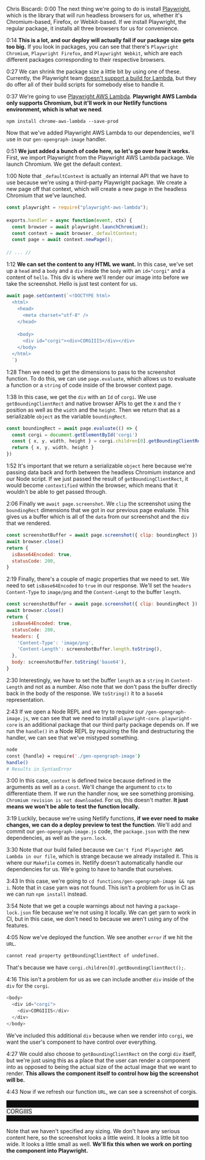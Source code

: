 Chris Biscardi: 0:00 The next thing we're going to do is install [Playwright](https://github.com/microsoft/playwright), which is the library that will run headless browsers for us, whether it's Chromium-based, Firefox, or Webkit-based. If we install Playwright, the regular package, it installs all three browsers for us for convenience.

0:14 **This is a lot, and our deploy will actually fail if our package size gets too big.** If you look in packages, you can see that there's `Playwright Chromium`, `Playwright Firefox`, and `Playwright Webkit`, which are each different packages corresponding to their respective browsers.

0:27 We can shrink the package size a little bit by using one of these. Currently, the Playwright team [doesn't support a build for Lambda](https://github.com/microsoft/playwright/issues/626), but they do offer all of their build scripts for somebody else to handle it.

0:37 We're going to use [Playwright AWS Lambda](https://github.com/alixaxel/chrome-aws-lambda). **Playwright AWS Lambda only supports Chromium, but it'll work in our Netlify functions environment, which is what we need**.

```
npm install chrome-aws-lambda --save-prod
```

Now that we've added Playwright AWS Lambda to our dependencies, we'll use in our `gen-opengraph-image` handler.

0:51 **We just added a bunch of code here, so let's go over how it works.** First, we import Playwright from the Playwright AWS Lambda package. We launch Chromium. We get the default context.

1:00 Note that `_defaultContext` is actually an internal API that we have to use because we're using a third-party Playwright package. We create a new page off that context, which will create a new page in the headless Chromium that we've launched.

```js
const playwright = require("playwright-aws-lambda");

exports.handler = async function(event, ctx) {
  const browser = await playwright.launchChromium();
  const context = await browser._defaultContext;
  const page = await context.newPage();

// ... //
```

1:12 **We can set the content to any HTML we want.** In this case, we've set up a `head` and a `body` and a `div` inside the `body` with an `id="corgi"` and a content of `hello`. This div is where we'll render our image into before we take the screenshot. Hello is just test content for us.

```js
await page.setContent(`<!DOCTYPE html>
  <html>
    <head>
      <meta charset="utf-8" />
    </head>
  
    <body>
      <div id="corgi"><div>CORGIIIS</div></div>
    </body>
  </html>
  `)
```

1:28 Then we need to get the dimensions to pass to the screenshot function. To do this, we can use `page.evaluate`, which allows us to evaluate a function or a `string` of code inside of the browser context page.

1:38 In this case, we get the `div` with an `Id` of `corgi`. We use `getBoundingClientRect` and native browser APIs to get the `X` and the `Y` position as well as the `width` and the `height`. Then we return that as a serializable `object` as the variable `boundingRect`.

```js
const boundingRect = await page.evaluate(() => {
  const corgi = document.getElementById('corgi')
  const { x, y, width, height } = corgi.children[0].getBoundingClientRect()
  return { x, y, width, height }
})
```

1:52 It's important that we return a serializable `object` here because we're passing data back and forth between the headless Chromium instance and our Node script. If we just passed the result of `getBoundingClientRect`, it would become `contextified` within the browser, which means that it wouldn't be able to get passed through.

2:06 Finally we `await page.screenshot`. We `clip` the screenshot using the `boundingRect` dimensions that we got in our previous page evaluate. This gives us a buffer which is all of the `data` from our screenshot and the `div` that we rendered.

```js
const screenshotBuffer = await page.screenshot({ clip: boundingRect })
await browser.close()
return {
  isBase64Encoded: true,
  statusCode: 200,
}
```

2:19 Finally, there's a couple of magic properties that we need to set. We need to set `isBase64Encoded` to `true` in our response. We'll set the `headers` `Content-Type` to `image/png` and the `Content-Lengt` to the buffer `length`.

```js
const screenshotBuffer = await page.screenshot({ clip: boundingRect })
await browser.close()
return {
  isBase64Encoded: true,
  statusCode: 200,
  headers: {
    'Content-Type': 'image/png',
    'Content-Length': screenshotBuffer.length.toString(),
  },
  body: screenshotBuffer.toString('base64'),
}
```

2:30 Interestingly, we have to set the buffer `length` as a `string` in `Content-Length` and not as a number. Also note that we don't pass the buffer directly back in the body of the response. We `toString()` it to a `base64` representation.

2:43 If we open a Node REPL and we try to require our `/gen-opengraph-image.js`, we can see that we need to install `playwright-core`. `playwright-core` is an additional package that our third party package depends on. If we run the `handle()` in a Node REPL by requiring the file and destructuring the handler, we can see that we've mistyped something.

```bash
node
const {handle} = require('./gen-opengraph-image')
handle()
# Results in SyntaxError
```

3:00 In this case, `context` is defined twice because defined in the arguments as well as a `const`. We'll change the argument to `ctx` to differentiate them. If we run the handler now, we see something promising. `Chromium revision is not downloaded`. For us, this doesn't matter. **It just means we won't be able to test the function locally.**

3:19 Luckily, because we're using Netlify functions, **if we ever need to make changes, we can do a deploy preview to test the function**. We'll add and commit our `gen-opengraph-image.js` code, the `package.json` with the new dependencies, as well as the `yarn.lock`.

3:30 Note that our build failed because we `Can't find Playwright AWS Lambda in our file`, which is strange because we already installed it. This is where our `Makefile` comes in. Netlify doesn't automatically handle our dependencies for us. We'e going to have to handle that ourselves.

3:43 In this case, we're going to `cd functions/gen-opengraph-image && npm i`. Note that in case yarn was not found. This isn't a problem for us in CI as we can run `npm install` instead.

3:54 Note that we get a couple warnings about not having a `package-lock.json` file because we're not using it locally. We can get yarn to work in CI, but in this case, we don't need to because we aren't using any of the features.

4:05 Now we've deployed the function. We see another `error` if we hit the `URL`.

```bash
cannot read property getBoundingClientRect of undefined.
```

That's because we have `corgi.children[0].getBoundingClientRect();`.

4:16 This isn't a problem for us as we can include another `div` inside of the `div` for the `corgi`.

```js
<body>
  <div id="corgi">
    <div>CORGIIIS</div>
  </div>
</body>
```

We've included this additional `div` because when we render into `corgi`, we want the user's component to have control over everything.

4:27 We could also choose to `getBoundingClientRect` on the corgi `div` itself, but we're just using this as a place that the user can render a component into as opposed to being the actual size of the actual image that we want to render. **This allows the component itself to control how big the screenshot will be.**

4:43 Now if we refresh our function `URL`, we can see a screenshot of corgis.

![](../images/05-images/05-corig-screenshot.png)

Note that we haven't specified any sizing. We don't have any serious content here, so the screenshot looks a little weird. It looks a little bit too wide. It looks a little small as well. **We'll fix this when we work on porting the component into Playwright.**
